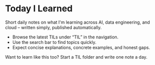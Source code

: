 # Today I Learned

Short daily notes on what I'm learning across AI, data engineering, and cloud – written simply, published automatically.

- Browse the latest TILs under “TIL” in the navigation.
- Use the search bar to find topics quickly.
- Expect concise explanations, concrete examples, and honest gaps.

Want to learn like this too? Start a TIL folder and write one note a day.
